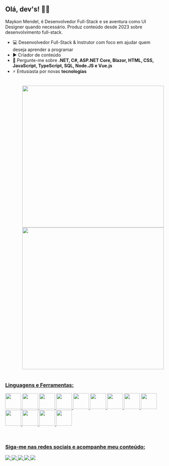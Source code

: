 <h2>Olá, dev's! 🖖🏻</h2>

<p>Maykon Mendel, é Desenvolvedor Full-Stack e se aventura como UI Designer quando necessário. Produz conteúdo desde 2023 sobre desenvolvimento full-stack.</p>

- 💻 Desenvolvedor Full-Stack & Instrutor com foco em ajudar quem deseja aprender a programar
- ▶️ Criador de conteúdo
- 💬 Pergunte-me sobre **.NET, C#, ASP.NET Core, Blazor, HTML, CSS, JavaScript, TypeScript, SQL, Node.JS e Vue.js**
- ⚡ Entusiasta por novas **tecnologias**

<br>

<div align="right">
  <a href="https://github.com/maykonmendel">
  <img width="450em" src="https://github-readme-stats.vercel.app/api?username=maykonmendel&show_icons=true"/>
  <img width="450em"  margin-left="2em" src="https://github-readme-stats.vercel.app/api/top-langs/?username=maykonmendel&layout=compact"/>
</div>

<br>
  
<h3 align="left">Linguagens e Ferramentas:</h3>
<p align="left">
  <img height="50" width="50" src="https://cdn.jsdelivr.net/gh/devicons/devicon/icons/csharp/csharp-original.svg" />
  <img height="50" width="50" src="https://cdn.jsdelivr.net/gh/devicons/devicon/icons/dot-net/dot-net-plain-wordmark.svg" />     
  <img height="50" width="50" src="https://cdn.jsdelivr.net/gh/devicons/devicon/icons/vuejs/vuejs-original.svg" />
  <img height="50" width="50" src="https://cdn.jsdelivr.net/gh/devicons/devicon/icons/typescript/typescript-original.svg" />
  <img height="50" width="50" src="https://cdn.jsdelivr.net/gh/devicons/devicon/icons/javascript/javascript-original.svg" />
  <img height="50" width="50" src="https://cdn.jsdelivr.net/gh/devicons/devicon/icons/bootstrap/bootstrap-original.svg" />
  <img height="50" width="50" src="https://cdn.jsdelivr.net/gh/devicons/devicon/icons/html5/html5-original-wordmark.svg" />
  <img height="50" width="50" src="https://cdn.jsdelivr.net/gh/devicons/devicon/icons/css3/css3-original-wordmark.svg" />
  <img height="50" width="50" src="https://cdn.jsdelivr.net/gh/devicons/devicon/icons/vscode/vscode-original.svg" />
  <img height="50" width="50" src="https://cdn.jsdelivr.net/gh/devicons/devicon/icons/visualstudio/visualstudio-plain.svg" />
  <img height="50" width="50" src="https://cdn.jsdelivr.net/gh/devicons/devicon/icons/microsoftsqlserver/microsoftsqlserver-plain-wordmark.svg" />
  <img height="50" width="50" src="https://cdn.jsdelivr.net/gh/devicons/devicon/icons/postgresql/postgresql-plain-wordmark.svg" />
  <img height="50" width="50" src="https://cdn.jsdelivr.net/gh/devicons/devicon/icons/docker/docker-plain-wordmark.svg" />          
</p>
  
<br>

<h3>Siga-me nas redes sociais e acompanhe meu conteúdo:</h3> 

<div align="left">
  <a href="https://www.instagram.com/maykonmendel.dev/" alt="Instagram">
    <img src="https://img.shields.io/badge/-Instagram-4C1D95?style=for-the-badge&logo=Instagram&logoColor=FFF"/>
  </a>
  
  <a href="https://www.linkedin.com/in/maykon-mendel" alt="Linkedin">
    <img src="https://img.shields.io/badge/-Linkedin-4C1D95?style=for-the-badge&logo=Linkedin&logoColor=FFF"/>
  </a>
  
  <a href="https://discord.gg/Xnppwfx98c" alt="Discord">
    <img src="https://img.shields.io/badge/-Discord-4C1D95?style=for-the-badge&logo=Discord&logoColor=FFF"/>
  </a>
  
  <a href="https://twitch.tv/maykonmendeldev" alt="Twitch">
    <img src="https://img.shields.io/badge/-Twitch-4C1D95?style=for-the-badge&logo=Twitch&logoColor=FFF"/>
  </a>
  
  <a href="https://youtube.com.br/@maykonmendeldev" alt="Youtube">
    <img src="https://img.shields.io/badge/-Youtube-4C1D95?style=for-the-badge&logo=Youtube&logoColor=FFF"/>
  </a>
  </div>
